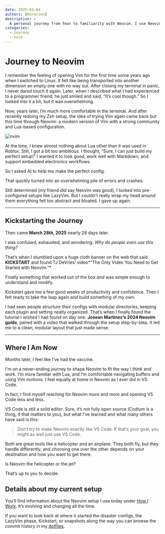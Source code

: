 ```yaml
---
date: 2025-04-04
authors: [Þórarinn]
description: >
  A personal journey from fear to familiarity with Neovim. I use Neovim btw!
categories:
  - Journey
  - nvim
---
```


# Journey to Neovim

I remember the feeling of opening Vim for the first time some years ago when I switched to Linux. It felt like being transported into another dimension an *empty* one with no way out. After closing my terminal in panic, I never dared touch it again. Later, when I described what I had experienced to a programmer friend, he just smiled and said, “It’s cool though.” So I looked into it a bit, but it was overwhelming.

Now, years later, I’m much more comfortable in the terminal. And after recently redoing my Zsh setup, the idea of trying Vim again came back but this time through Neovim: a modern version of Vim with a strong community and Lua-based configuration.

![nvim](https://live.staticflickr.com/769/31775329181_edef5862c3_b.jpg)

<!-- more -->

At the time, I knew almost nothing about Lua other than it was used in Roblox. Still, I got a bit too ambitious. I thought, “Sure, I can just build my perfect setup!” I wanted it to look good, work well with Markdown, and support embedded electronics workflows.

So I asked AI to help me make the perfect config.

That quickly turned into an overwhelming pile of errors and crashes.

Still determined (my friend *did* say Neovim was good), I looked into pre-configured setups like LazyVim. But I couldn’t really wrap my head around them everything felt too abstract and bloated. I gave up again.

---

## Kickstarting the Journey

Then came **March 28th, 2025** nearly 28 days later.

I was confused, exhausted, and wondering: *Why do people even use this thing?*

That’s when I stumbled upon a huge cloth banner on the web that said **KICKSTART** and found TJ DeVries’ video*“The Only Video You Need to Get Started with Neovim.”*

<!-- Yes, this is a 28 Days Later reference and maybe I was the pilot all along -->


Finally something that worked out of the box *and* was simple enough to understand and modify.

Kickstart gave me a few good weeks of productivity and confidence. Then I felt ready to take the leap again and build something of my own.

I had seen people structure their configs with modular directories, keeping each plugin and setting neatly organized. That’s when I finally found the tutorial I *wished* I had found on day one: **Josean Martinez’s 2024 Neovim guide**, paired with a video that walked through the setup step-by-step. It led me to a clean, modular layout that just made sense.

---

## Where I Am Now

Months later, I feel like I’ve had the vaccine.

I'm on a never-ending journey to shape Neovim to fit the way I think and work. I’m more familiar with Lua, and I’m comfortable navigating buffers and using Vim motions. I feel equally at home in Neovim as I ever did in VS Code.

In fact, I find myself reaching for Neovim more and more and opening VS Code less and less.

VS Code is still a solid editor. Sure, it’s not fully open source (Codium is a thing, if that matters to you), but what I’ve learned and what many others have said is this:

> Don’t try to make Neovim exactly like VS Code. If that’s your goal, you might as well just use VS Code.

Both are great tools like a helicopter and an airplane. They both fly, but they handle differently, and choosing one over the other depends on your destination and how you want to get there.

Is Neovim the helicopter or the jet?

That’s up to you to decide.


## Details about my current setup

You’ll find information about the Neovim setup I use today under [How I Work](../../How-I-Work/technical/OS/editors/nvim.md). It’s evolving and changing all the time.

If you want to look back at where it started the disaster configs, the LazyVim phase, Kickstart, or snapshots along the way you can browse the commit history in my [dotfiles](https://github.com/hanndoddi/dotfiles).
